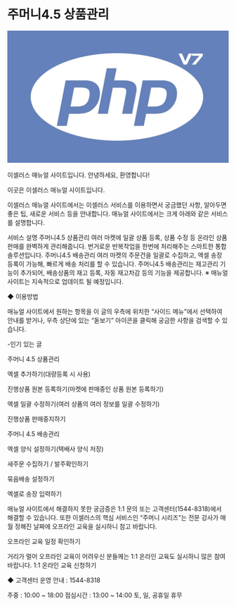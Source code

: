 <!-- TITLE: Home -->
<!-- SUBTITLE: A quick summary of Home -->

# 주머니4.5 상품관리

![149072](/uploads/149072.jpeg "149072")

이셀러스 매뉴얼 사이트입니다.
안녕하세요, 환영합니다!

이곳은 이셀러스 매뉴얼 사이트입니다.

이셀러스 매뉴얼 사이트에서는 이셀러스 서비스를 이용하면서 궁금했던 사항, 알아두면 좋은 팁, 새로운 서비스 등을 안내합니다. 매뉴얼 사이트에서는 크게 아래와 같은 서비스를 설명합니다.

 

서비스	설명
주머니4.5 상품관리	여러 마켓에 일괄 상품 등록, 상품 수정 등 온라인 상품판매를 완벽하게 관리해줍니다. 번거로운 반복작업을 한번에 처리해주는 스마트한 통합 솔루션입니다. 
주머니4.5 배송관리	여러 마켓의 주문건을 일괄로 수집하고, 엑셀 송장 등록이 가능해, 빠르게 배송 처리를 할 수 있습니다. 주머니4.5 배송관리는 재고관리 기능이 추가되어, 배송상품의 재고 등록, 자동 재고차감 등의 기능을 제공합니다. 
※ 매뉴얼 사이트는 지속적으로 업데이트 될 예정입니다.

 

◆ 이용방법

매뉴얼 사이트에서 원하는 항목을 이 글의 우측에 위치한 “사이드 메뉴”에서 선택하여 안내를 받거나, 우측 상단에 있는 “돋보기” 아이콘을 클릭해 궁금한 사항을 검색할 수 있습니다.

 

-인기 있는 글

주머니 4.5 상품관리

엑셀 추가하기(대량등록 시 사용)

진행상품 원본 등록하기(마켓에 판매중인 상품 원본 등록하기)

엑셀 일괄 수정하기(여러 상품의 여러 정보를 일괄 수정하기)

진행상품 판매중지하기

주머니 4.5 배송관리 

엑셀 양식 설정하기(택배사 양식 저장)

새주문 수집하기 / 발주확인하기

묶음배송 설정하기

엑셀로 송장 입력하기

 

매뉴얼 사이트에서 해결하지 못한 궁금증은 1:1 문의 또는 고객센터(1544-8318)에서 해결할 수 있습니다. 또한 이셀러스의 핵심 서비스인 “주머니 시리즈”는 전문 강사가 매월 정해진 날짜에 오프라인 교육을 실시하니 참고 바랍니다.

오프라인 교육 일정 확인하기

 

거리가 멀어 오프라인 교육이 어려우신 분들께는 1:1 온라인 교육도 실시하니 많은 참여 바랍니다.
1:1 온라인 교육 신청하기

 

◆ 고객센터 운영 안내 : 1544-8318

주중 : 10:00 ~ 18:00
점심시간 : 13:00 ~ 14:00
토, 일, 공휴일 휴무
